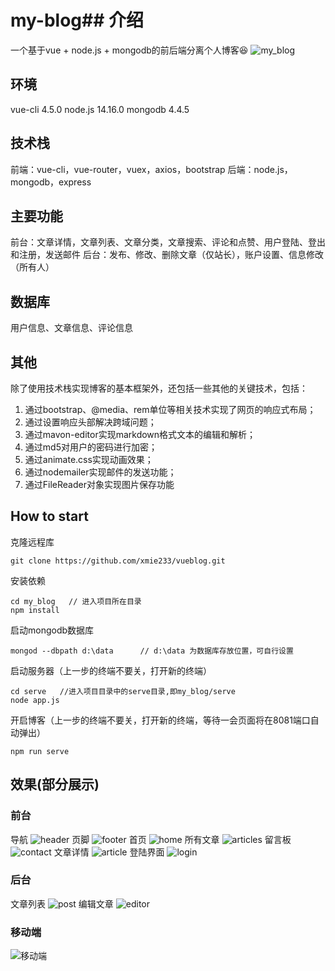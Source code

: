 # my-blog## 介绍

一个基于vue + node.js + mongodb的前后端分离个人博客😆
![my_blog](https://segmentfault.com/img/bVcTgBV)

## 环境

vue-cli 4.5.0
node.js 14.16.0
mongodb 4.4.5

## 技术栈

前端：vue-cli，vue-router，vuex，axios，bootstrap
后端：node.js，mongodb，express

## 主要功能

前台：文章详情，文章列表、文章分类，文章搜索、评论和点赞、用户登陆、登出和注册，发送邮件
后台：发布、修改、删除文章（仅站长），账户设置、信息修改（所有人）

## 数据库

用户信息、文章信息、评论信息

## 其他

除了使用技术栈实现博客的基本框架外，还包括一些其他的关键技术，包括：

1. 通过bootstrap、@media、rem单位等相关技术实现了网页的响应式布局；
2. 通过设置响应头部解决跨域问题；
3. 通过mavon-editor实现markdown格式文本的编辑和解析；
4. 通过md5对用户的密码进行加密；
5. 通过animate.css实现动画效果；
6. 通过nodemailer实现邮件的发送功能；
7. 通过FileReader对象实现图片保存功能

## How to start

克隆远程库

```
git clone https://github.com/xmie233/vueblog.git
```

安装依赖

```
cd my_blog   // 进入项目所在目录
npm install
```

启动mongodb数据库

```
mongod --dbpath d:\data      // d:\data 为数据库存放位置，可自行设置
```

启动服务器（上一步的终端不要关，打开新的终端）

```
cd serve   //进入项目目录中的serve目录,即my_blog/serve
node app.js
```

开启博客（上一步的终端不要关，打开新的终端，等待一会页面将在8081端口自动弹出）

```
npm run serve
```

## 效果(部分展示)

### 前台

导航
![header](https://segmentfault.com/img/bVcTgzw)
页脚
![footer](https://segmentfault.com/img/bVcTgCc)
首页
![home](https://segmentfault.com/img/bVcTgzU)
所有文章
![articles](https://segmentfault.com/img/bVcTgzJ)
留言板
![contact](https://segmentfault.com/img/bVcTgzM)
文章详情
![article](https://segmentfault.com/img/bVcTgzv)
登陆界面
![login](https://segmentfault.com/img/bVcTgzW)

### 后台

文章列表
![post](https://segmentfault.com/img/bVcTgzX)
编辑文章
![editor](https://segmentfault.com/img/bVcTgzV)

### 移动端

![移动端](https://segmentfault.com/img/bVcTgzZ)
